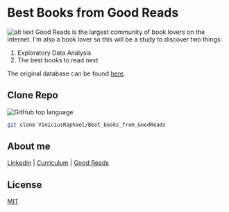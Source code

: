 # Best Books from Good Reads
![alt text](https://d3525k1ryd2155.cloudfront.net/i/en20/homepage-slides/modern-first-editions-james-bond-1170.jpg)
Good Reads is the largest community of book lovers on the internet. I'm also a book lover so this will be a study to discover two things:

1. Exploratory Data Analysis 
2. The best books to read next


The original database can be found [here](https://www.kaggle.com/jealousleopard/goodreadsbooks).


## Clone Repo
![GitHub top language](https://img.shields.io/github/languages/top/ViniciusRaphael/Best_books_from_GoodReads)
```bash
git clone ViniciusRaphael/Best_books_from_GoodReads
```

## About me
[Linkedin](https://www.linkedin.com/in/vinicius-sousa1/) | 
[Curriculum](https://viniciusraphael.github.io/) | 
[Good Reads](https://www.goodreads.com/user/show/70293552-vinicius-raphael) 

## License
[MIT](https://choosealicense.com/licenses/mit/)